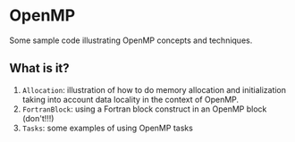 # OpenMP

Some sample code illustrating OpenMP concepts and techniques.

## What is it?
1. `Allocation`: illustration of how to do memory allocation and
    initialization taking into account data locality in the context of
    OpenMP.
1. `FortranBlock`: using a Fortran block construct in an OpenMP block (don't!!!)
1. `Tasks`: some examples of using OpenMP tasks
